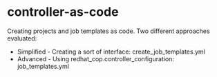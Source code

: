 # controller-as-code
Creating projects and job templates as code.
Two different approaches evaluated:

* Simplified - Creating a sort of interface: create_job_templates.yml
* Advanced - Using redhat_cop.controller_configuration: job_templates.yml
